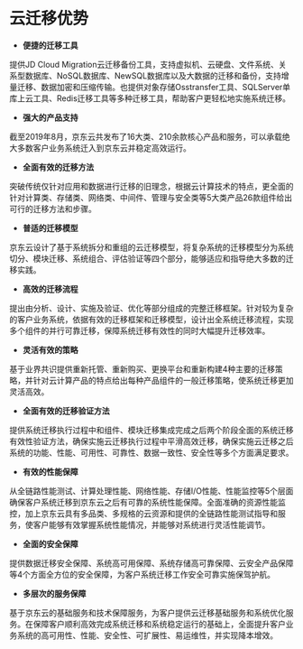 # 云迁移优势

- **便捷的迁移工具**

提供JD Cloud Migration云迁移备份工具，支持虚拟机、云硬盘、文件系统、关系型数据库、NoSQL数据库、NewSQL数据库以及大数据的迁移和备份，支持增量迁移、数据加密和压缩传输。也提供对象存储Osstransfer工具、SQLServer单库上云工具、Redis迁移工具等多种迁移工具，帮助客户更轻松地实施系统迁移。

- **强大的产品支持**

截至2019年8月，京东云共发布了16大类、210余款核心产品和服务，可以承载绝大多数客户业务系统迁入到京东云并稳定高效运行。

- **全面有效的迁移方法**

突破传统仅针对应用和数据进行迁移的旧理念，根据云计算技术的特点，更全面的针对计算类、存储类、网络类、中间件、管理与安全类等5大类产品26款组件给出可行的迁移方法和步骤。

- **普适的迁移模型**

京东云设计了基于系统拆分和重组的云迁移模型，将复杂系统的迁移模型分为系统切分、模块迁移、系统组合、评估验证等四个部分，能够适应和指导绝大多数的迁移实践。

- **高效的迁移流程**

提出由分析、设计、实施及验证、优化等部分组成的完整迁移框架。针对较为复杂的客户业务系统，依据有效的迁移框架和迁移模型，设计出全系统迁移流程，实现多个组件的并行可靠迁移，保障系统迁移有效性的同时大幅提升迁移效率。

- **灵活有效的策略**

基于业界共识提供重新托管、重新购买、更换平台和重新构建4种主要的迁移策略，并针对云计算产品的特点给出每种产品组件的一般迁移策略，使系统迁移更加灵活高效。

- **全面有效的迁移验证方法**

提供系统迁移执行过程中和组件、模块迁移集成完成之后两个阶段全面的系统迁移有效性验证方法，确保实施云迁移执行过程中平滑高效迁移，确保实施云迁移之后系统的功能、性能、可用性、可靠性、数据一致性、安全性等多个方面满足要求。

- **有效的性能保障**

从全链路性能测试、计算处理性能、网络性能、存储I/O性能、性能监控等5个层面确保客户系统迁移到京东云之后有可靠的系统性能保障。全面准确的资源性能监控，加上京东云具有多品类、多规格的云资源和提供的全链路性能测试指导和服务，使客户能够有效掌握系统性能情况，并能够对系统进行灵活性能调节。

- **全面的安全保障**

提供数据迁移安全保障、系统高可用保障、系统存储高可靠保障、云安全产品保障等4个方面全方位的安全保障，为客户系统迁移工作安全可靠实施保驾护航。

- **多层次的服务保障**

基于京东云的基础服务和技术保障服务，为客户提供云迁移基础服务和系统优化服务。在保障客户顺利高效完成系统迁移和系统稳定运行的基础上，全面提升客户业务系统的高可用性、性能、安全性、可扩展性、易运维性，并实现降本增效。
